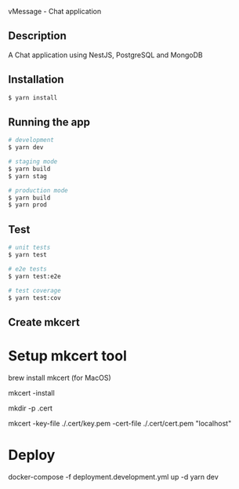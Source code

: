 vMessage - Chat application

## Description

A Chat application using NestJS, PostgreSQL and MongoDB

## Installation

```bash
$ yarn install
```

## Running the app

```bash
# development
$ yarn dev

# staging mode
$ yarn build
$ yarn stag

# production mode
$ yarn build
$ yarn prod
```

## Test

```bash
# unit tests
$ yarn test

# e2e tests
$ yarn test:e2e

# test coverage
$ yarn test:cov
```

## Create mkcert
# Setup mkcert tool
brew install mkcert (for MacOS)

mkcert -install

mkdir -p .cert

mkcert -key-file ./.cert/key.pem -cert-file ./.cert/cert.pem "localhost"

# Deploy
docker-compose -f deployment.development.yml up -d
yarn dev